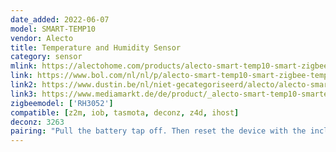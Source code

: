 ```yaml
---
date_added: 2022-06-07
model: SMART-TEMP10
vendor: Alecto
title: Temperature and Humidity Sensor
category: sensor
mlink: https://alectohome.com/products/alecto-smart-temp10-smart-zigbee-temperatuur-en-vochtigheidssensor-wit
link: https://www.bol.com/nl/nl/p/alecto-smart-temp10-smart-zigbee-temperatuur-en-vochtigheidssensor-huisautomatisering/9200000123919252/
link2: https://www.dustin.be/nl/niet-gecategoriseerd/alecto/alecto-smart-zigbee-temperature-humidity-sensor-white-art-smart-temp10-num-12168366/
link3: https://www.mediamarkt.de/de/product/_alecto-smart-temp10-smarter-zigbee-temperatur--94032641.html
zigbeemodel: ['RH3052']
compatible: [z2m, iob, tasmota, deconz, z4d, ihost]
deconz: 3263
pairing: "Pull the battery tap off. Then reset the device with the included reset tool."
---
```

